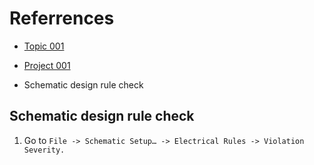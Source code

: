# Referrences
- [Topic 001](./_001_GettingStarted_KiCad.md)
- [Project 001](../Design/_001_Get_start/Get_Start/)

- Schematic design rule check

## Schematic design rule check

1. Go to `File -> Schematic Setup… -> Electrical Rules -> Violation Severity.`